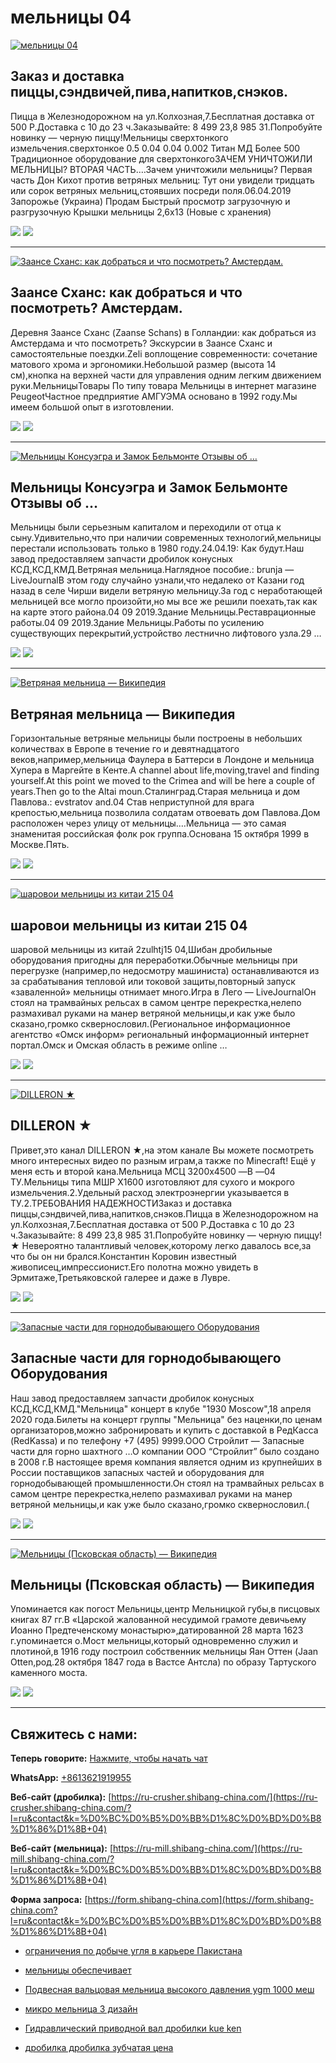 # мельницы 04

<a href="https://swt.shibang-china.com/?l=ru&img&k=%D0%BC%D0%B5%D0%BB%D1%8C%D0%BD%D0%B8%D1%86%D1%8B+04" target="_blank">![мельницы 04](http://static.shibang-china.com/all-800x300/995.jpg)</a>

## Заказ и доставка пиццы,сэндвичей,пива,напитков,снэков.
Пицца в Железнодорожном на ул.Колхозная,7.Бесплатная доставка от 500 Р.Доставка с 10 до 23 ч.Заказывайте: 8 499 23,8 985 31.Попробуйте новинку — черную пиццу!Мельницы сверхтонкого измельчения.сверхтонкое 0.5 0.04 0.04 0.002 Титан МД Более 500 Традиционное оборудование для сверхтонкогоЗАЧЕМ УНИЧТОЖИЛИ МЕЛЬНИЦЫ? ВТОРАЯ ЧАСТЬ.…Зачем уничтожили мельницы? Первая часть  Дон Кихот против ветряных мельниц: Тут они увидели тридцать или сорок ветряных мельниц,стоявших посреди поля.06.04.2019 Запорожье (Украина) Продам Быстрый просмотр загрузочную и разгрузочную Крышки мельницы 2,6х13 (Новые с хранения)


<a href="https://whatsapp.shibangsoft.com/WhatsApp.php" target="_blank" title="WhatsApp">![](http://static.shibang-china.com/icon/whatsapp.png)</a> <a href="https://swt.shibang-china.com/?l=ru&icon&k=%D0%BC%D0%B5%D0%BB%D1%8C%D0%BD%D0%B8%D1%86%D1%8B+04" target="_blank">![](http://static.shibang-china.com/icon/chat-ru.png)</a>

---

<a href="https://swt.shibang-china.com/?l=ru&img&k=%D0%BC%D0%B5%D0%BB%D1%8C%D0%BD%D0%B8%D1%86%D1%8B+04" target="_blank">![Заансе Сханс: как добраться и что посмотреть? Амстердам.](http://static.shibang-china.com/all-800x300/602.jpg)</a>

## Заансе Сханс: как добраться и что посмотреть? Амстердам.
Деревня Заансе Сханс (Zaanse Schans) в Голландии: как добраться из Амстердама и что посмотреть? Экскурсии в Заансе Сханс и самостоятельные поездки.Zeli воплощение современности: сочетание матового хрома и эргономики.Небольшой размер (высота 14 см),кнопка на верхней части для управления одним легким движением руки.МельницыТовары По типу товара Мельницы в интернет магазине PeugeotЧастное предприятие АМГУЭМА основано в 1992 году.Мы имеем большой опыт в изготовлении.


<a href="https://whatsapp.shibangsoft.com/WhatsApp.php" target="_blank" title="WhatsApp">![](http://static.shibang-china.com/icon/whatsapp.png)</a> <a href="https://swt.shibang-china.com/?l=ru&icon&k=%D0%BC%D0%B5%D0%BB%D1%8C%D0%BD%D0%B8%D1%86%D1%8B+04" target="_blank">![](http://static.shibang-china.com/icon/chat-ru.png)</a>

---

<a href="https://swt.shibang-china.com/?l=ru&img&k=%D0%BC%D0%B5%D0%BB%D1%8C%D0%BD%D0%B8%D1%86%D1%8B+04" target="_blank">![Мельницы Консуэгра и Замок Бельмонте Отзывы об …](http://static.shibang-china.com/all-800x300/1077.jpg)</a>

## Мельницы Консуэгра и Замок Бельмонте Отзывы об …
Мельницы были серьезным капиталом и переходили от отца к сыну.Удивительно,что при наличии современных технологий,мельницы перестали использовать только в 1980 году.24.04.19: Как будут.Наш завод предоставляем запчасти дробилок конусных КСД,КСД,КМД.Ветряная мельница.Наглядное пособие.: brunja — LiveJournalВ этом году случайно узнали,что недалеко от Казани год назад в селе Чирши видели ветряную мельницу.За год с неработающей мельницей все могло произойти,но мы все же решили поехать,так как на карте этого района.04 09 2019.Здание Мельницы.Реставрационные работы.04 09 2019.Здание Мельницы.Работы по усилению существующих перекрытий,устройство лестнично лифтового узла.29 …


<a href="https://whatsapp.shibangsoft.com/WhatsApp.php" target="_blank" title="WhatsApp">![](http://static.shibang-china.com/icon/whatsapp.png)</a> <a href="https://swt.shibang-china.com/?l=ru&icon&k=%D0%BC%D0%B5%D0%BB%D1%8C%D0%BD%D0%B8%D1%86%D1%8B+04" target="_blank">![](http://static.shibang-china.com/icon/chat-ru.png)</a>

---

<a href="https://swt.shibang-china.com/?l=ru&img&k=%D0%BC%D0%B5%D0%BB%D1%8C%D0%BD%D0%B8%D1%86%D1%8B+04" target="_blank">![Ветряная мельница — Википедия](http://static.shibang-china.com/all-800x300/970.jpg)</a>

## Ветряная мельница — Википедия
Горизонтальные ветряные мельницы были построены в небольших количествах в Европе в течение го и девятнадцатого веков,например,мельница Фаулера в Баттерси в Лондоне и мельница Хупера в Маргейте в Кенте.A channel about life,moving,travel and finding yourself.At this point we moved to the Crimea and will be here a couple of years.Then go to the Altai moun.Сталинград.Старая мельница и дом Павлова.: evstratov and.04 Став неприступной для врага крепостью,мельница позволила солдатам отвоевать дом Павлова.Дом расположен через улицу от мельницы.…Мельница — это самая знаменитая российская фолк рок группа.Основана 15 октября 1999 в Москве.Пять.


<a href="https://whatsapp.shibangsoft.com/WhatsApp.php" target="_blank" title="WhatsApp">![](http://static.shibang-china.com/icon/whatsapp.png)</a> <a href="https://swt.shibang-china.com/?l=ru&icon&k=%D0%BC%D0%B5%D0%BB%D1%8C%D0%BD%D0%B8%D1%86%D1%8B+04" target="_blank">![](http://static.shibang-china.com/icon/chat-ru.png)</a>

---

<a href="https://swt.shibang-china.com/?l=ru&img&k=%D0%BC%D0%B5%D0%BB%D1%8C%D0%BD%D0%B8%D1%86%D1%8B+04" target="_blank">![шаровои мельницы из китаи 215 04](http://static.shibang-china.com/all-800x300/697.jpg)</a>

## шаровои мельницы из китаи 215 04
шаровой мельницы из китай 2zulhtj15 04,Шибан дробильные оборудования пригодны для переработки.Обычные мельницы при перегрузке (например,по недосмотру машиниста) останавливаются из за срабатывания тепловой или токовой защиты,повторный запуск &#171;заваленной&#187; мельницы отнимает много.Игра в Лего — LiveJournalОн стоял на трамвайных рельсах в самом центре перекрестка,нелепо размахивал руками на манер ветряной мельницы,и как уже было сказано,громко сквернословил.(Региональное информационное агентство &#171;Омск информ&#187; региональный информационный интернет портал.Омск и Омская область в режиме online …


<a href="https://whatsapp.shibangsoft.com/WhatsApp.php" target="_blank" title="WhatsApp">![](http://static.shibang-china.com/icon/whatsapp.png)</a> <a href="https://swt.shibang-china.com/?l=ru&icon&k=%D0%BC%D0%B5%D0%BB%D1%8C%D0%BD%D0%B8%D1%86%D1%8B+04" target="_blank">![](http://static.shibang-china.com/icon/chat-ru.png)</a>

---

<a href="https://swt.shibang-china.com/?l=ru&img&k=%D0%BC%D0%B5%D0%BB%D1%8C%D0%BD%D0%B8%D1%86%D1%8B+04" target="_blank">![DILLERON ★](http://static.shibang-china.com/all-800x300/1296.jpg)</a>

## DILLERON ★
Привет,это канал DILLERON ★,на этом канале Вы можете посмотреть много интересных видео по разным играм,а также по Minecraft! Ещё у меня есть и второй кана.Мельница МСЦ 3200x4500 ―В ―04 ТУ.Мельницы типа МШР Х1600 изготовляют для сухого и мокрого измельчения.2.Удельный расход электроэнергии указывается в ТУ.2.ТРЕБОВАНИЯ НАДЕЖНОСТИЗаказ и доставка пиццы,сэндвичей,пива,напитков,снэков.Пицца в Железнодорожном на ул.Колхозная,7.Бесплатная доставка от 500 Р.Доставка с 10 до 23 ч.Заказывайте: 8 499 23,8 985 31.Попробуйте новинку — черную пиццу!★ Невероятно талантливый человек,которому легко давалось все,за что бы он ни брался.Константин Коровин известный живописец,импрессионист.Его полотна можно увидеть в Эрмитаже,Третьяковской галерее и даже в Лувре.


<a href="https://whatsapp.shibangsoft.com/WhatsApp.php" target="_blank" title="WhatsApp">![](http://static.shibang-china.com/icon/whatsapp.png)</a> <a href="https://swt.shibang-china.com/?l=ru&icon&k=%D0%BC%D0%B5%D0%BB%D1%8C%D0%BD%D0%B8%D1%86%D1%8B+04" target="_blank">![](http://static.shibang-china.com/icon/chat-ru.png)</a>

---

<a href="https://swt.shibang-china.com/?l=ru&img&k=%D0%BC%D0%B5%D0%BB%D1%8C%D0%BD%D0%B8%D1%86%D1%8B+04" target="_blank">![Запасные части для горнодобывающего Оборудования](http://static.shibang-china.com/all-800x300/63.jpg)</a>

## Запасные части для горнодобывающего Оборудования
Наш завод предоставляем запчасти дробилок конусных КСД,КСД,КМД.&quot;Мельница&quot; концерт в клубе &quot;1930 Moscow&quot;,18 апреля 2020 года.Билеты на концерт группы &quot;Мельница&quot; без наценки,по ценам организаторов,можно забронировать и купить с доставкой в РедКасса (RedKassa) и по телефону +7 (495) 9999.ООО Стройлит — Запасные части для горно шахтного …О компании ООО “Стройлит” было создано в 2008 г.В настоящее время компания является одним из крупнейших в России поставщиков запасных частей и оборудования для горнодобывающей промышленности.Он стоял на трамвайных рельсах в самом центре перекрестка,нелепо размахивал руками на манер ветряной мельницы,и как уже было сказано,громко сквернословил.(


<a href="https://whatsapp.shibangsoft.com/WhatsApp.php" target="_blank" title="WhatsApp">![](http://static.shibang-china.com/icon/whatsapp.png)</a> <a href="https://swt.shibang-china.com/?l=ru&icon&k=%D0%BC%D0%B5%D0%BB%D1%8C%D0%BD%D0%B8%D1%86%D1%8B+04" target="_blank">![](http://static.shibang-china.com/icon/chat-ru.png)</a>

---

<a href="https://swt.shibang-china.com/?l=ru&img&k=%D0%BC%D0%B5%D0%BB%D1%8C%D0%BD%D0%B8%D1%86%D1%8B+04" target="_blank">![Мельницы (Псковская область) — Википедия](http://static.shibang-china.com/all-800x300/194.jpg)</a>

## Мельницы (Псковская область) — Википедия
Упоминается как погост Мельницы,центр Мельницкой губы,в писцовых книгах 87 гг.В &#171;Царской жалованной несудимой грамоте девичьему Иоанно Предтеченскому монастырю&#187;,датированной 28 марта 1623 г.упоминается о.Мост мельницы,который одновременно служил и плотиной,в 1916 году построил собственник мельницы Яан Оттен (Jaan Otten,род.28 октября 1847 года в Вастсе Антсла) по образу Тартуского каменного моста.

<a href="https://whatsapp.shibangsoft.com/WhatsApp.php" target="_blank" title="WhatsApp">![](http://static.shibang-china.com/icon/whatsapp.png)</a> <a href="https://swt.shibang-china.com/?l=ru&icon&k=%D0%BC%D0%B5%D0%BB%D1%8C%D0%BD%D0%B8%D1%86%D1%8B+04" target="_blank">![](http://static.shibang-china.com/icon/chat-ru.png)</a>

---
## Свяжитесь с нами:

**Теперь говорите:** [Нажмите, чтобы начать чат](https://swt.shibang-china.com?l=ru&contact&k=%D0%BC%D0%B5%D0%BB%D1%8C%D0%BD%D0%B8%D1%86%D1%8B+04)

**WhatsApp:**  [+8613621919955](https://whatsapp.shibangsoft.com/WhatsApp.php)

**Веб-сайт (дробилка):** [https://ru-crusher.shibang-china.com/](https://ru-crusher.shibang-china.com/?l=ru&contact&k=%D0%BC%D0%B5%D0%BB%D1%8C%D0%BD%D0%B8%D1%86%D1%8B+04)

**Веб-сайт (мельница):** [https://ru-mill.shibang-china.com/](https://ru-mill.shibang-china.com/?l=ru&contact&k=%D0%BC%D0%B5%D0%BB%D1%8C%D0%BD%D0%B8%D1%86%D1%8B+04)

**Форма запроса:** [https://form.shibang-china.com](https://form.shibang-china.com?l=ru&contact&k=%D0%BC%D0%B5%D0%BB%D1%8C%D0%BD%D0%B8%D1%86%D1%8B+04)

* [ограничения по добыче угля в карьере Пакистана](../124/%D0%BE%D0%B3%D1%80%D0%B0%D0%BD%D0%B8%D1%87%D0%B5%D0%BD%D0%B8%D1%8F%20%D0%BF%D0%BE%20%D0%B4%D0%BE%D0%B1%D1%8B%D1%87%D0%B5%20%D1%83%D0%B3%D0%BB%D1%8F%20%D0%B2%20%D0%BA%D0%B0%D1%80%D1%8C%D0%B5%D1%80%D0%B5%20%D0%9F%D0%B0%D0%BA%D0%B8%D1%81%D1%82%D0%B0%D0%BD%D0%B0.md)

* [мельницы обеспечивает](../123/%D0%BC%D0%B5%D0%BB%D1%8C%D0%BD%D0%B8%D1%86%D1%8B%20%D0%BE%D0%B1%D0%B5%D1%81%D0%BF%D0%B5%D1%87%D0%B8%D0%B2%D0%B0%D0%B5%D1%82.md)

* [Подвесная вальцовая мельница высокого давления ygm 1000 меш](../124/%D0%9F%D0%BE%D0%B4%D0%B2%D0%B5%D1%81%D0%BD%D0%B0%D1%8F%20%D0%B2%D0%B0%D0%BB%D1%8C%D1%86%D0%BE%D0%B2%D0%B0%D1%8F%20%D0%BC%D0%B5%D0%BB%D1%8C%D0%BD%D0%B8%D1%86%D0%B0%20%D0%B2%D1%8B%D1%81%D0%BE%D0%BA%D0%BE%D0%B3%D0%BE%20%D0%B4%D0%B0%D0%B2%D0%BB%D0%B5%D0%BD%D0%B8%D1%8F%20ygm%201000%20%D0%BC%D0%B5%D1%88.md)

* [микро мельница 3 дизайн](../122/%D0%BC%D0%B8%D0%BA%D1%80%D0%BE%20%D0%BC%D0%B5%D0%BB%D1%8C%D0%BD%D0%B8%D1%86%D0%B0%203%20%D0%B4%D0%B8%D0%B7%D0%B0%D0%B9%D0%BD.md)

* [Гидравлический приводной вал дробилки kue ken](../122/%D0%93%D0%B8%D0%B4%D1%80%D0%B0%D0%B2%D0%BB%D0%B8%D1%87%D0%B5%D1%81%D0%BA%D0%B8%D0%B9%20%D0%BF%D1%80%D0%B8%D0%B2%D0%BE%D0%B4%D0%BD%D0%BE%D0%B9%20%D0%B2%D0%B0%D0%BB%20%D0%B4%D1%80%D0%BE%D0%B1%D0%B8%D0%BB%D0%BA%D0%B8%20kue%20ken.md)

* [дробилка дробилка зубчатая цена](../124/%D0%B4%D1%80%D0%BE%D0%B1%D0%B8%D0%BB%D0%BA%D0%B0%20%D0%B4%D1%80%D0%BE%D0%B1%D0%B8%D0%BB%D0%BA%D0%B0%20%D0%B7%D1%83%D0%B1%D1%87%D0%B0%D1%82%D0%B0%D1%8F%20%D1%86%D0%B5%D0%BD%D0%B0.md)